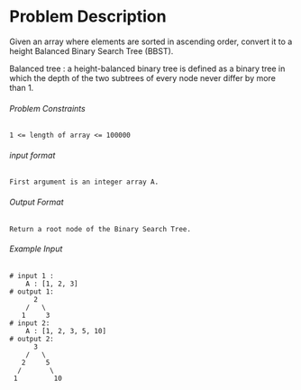 # Problem Description

Given an array where elements are sorted in ascending order, convert it to a height Balanced Binary Search Tree (BBST).

Balanced tree : a height-balanced binary tree is defined as a binary tree in which the depth of the two subtrees of every node never differ by more than 1.

###### Problem Constraints

```
1 <= length of array <= 100000
```

###### input format

``` 
First argument is an integer array A.
```

###### Output Format

```
Return a root node of the Binary Search Tree.
```

###### Example Input

```
# input 1 : 
    A : [1, 2, 3]
# output 1: 
      2
    /   \
   1     3
# input 2: 
    A : [1, 2, 3, 5, 10]
# output 2: 
      3
    /   \
   2     5
  /       \
 1         10
```
